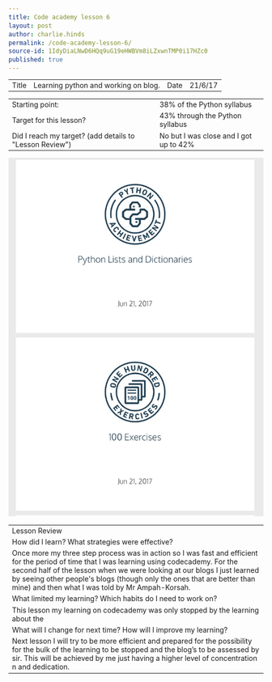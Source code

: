 ```yaml
---
title: Code academy lesson 6
layout: post
author: charlie.hinds
permalink: /code-academy-lesson-6/
source-id: 1IdyDiaLNwD6HQq9uG19eHWBVm8iLZxwnTMP0i17HZc0
published: true
---
```

<table>
  <tr>
    <td>Title</td>
    <td>Learning python and working on blog.</td>
    <td>Date</td>
    <td>21/6/17</td>
  </tr>
</table>


<table>
  <tr>
    <td>Starting point:</td>
    <td>38% of the Python syllabus </td>
  </tr>
  <tr>
    <td>Target for this lesson?</td>
    <td>43% through the Python syllabus</td>
  </tr>
  <tr>
    <td>Did I reach my target? 
(add details to "Lesson Review")</td>
    <td>No but I was close and I got up to 42%</td>
  </tr>
</table>


<table>
  <tr>
    <td>Lesson Review</td>
  </tr>
  <tr>
    <td>How did I learn? What strategies were effective? </td>
  </tr>
  <tr>
    <td> Once more my three step process was in action so I was fast and efficient for the period of time that I was learning using codecademy. For the second half of the lesson when we were looking at our blogs I just learned by seeing other people's blogs (though only the ones that are better than mine) and then what I was told by Mr Ampah-Korsah. </td>
    <img src= "https://github.com/ironjedibat123/ironjedibat123.github.io/blob/master/images/IMG_1228.PNG?raw=true">
  </tr>
  <tr>
    <td>What limited my learning? Which habits do I need to work on? </td>
  </tr>
  <tr>
    <td>This lesson my learning on codecademy was only stopped by the learning about the </td>
  </tr>
  <tr>
    <td>What will I change for next time? How will I improve my learning?</td>
  </tr>
  <tr>
    <td>Next lesson I will try to be more efficient and prepared for the possibility for the bulk of the learning to be stopped and the blog’s to be assessed by sir. This will be achieved by me just having a higher level of concentration n and dedication.</td>
  </tr>
</table>


